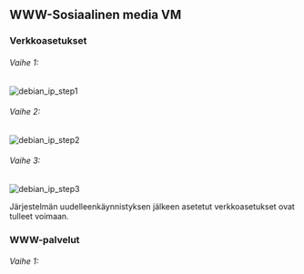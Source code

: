 ## WWW-Sosiaalinen media VM

### Verkkoasetukset

###### Vaihe 1:

![debian_ip_step1](https://user-images.githubusercontent.com/16650292/32937685-2cc230ae-cb82-11e7-93b4-68da7b5f9cf4.png)

###### Vaihe 2:

![debian_ip_step2](https://user-images.githubusercontent.com/16650292/32937686-2ce1443a-cb82-11e7-862e-7f5d1f340219.png)

###### Vaihe 3:

![debian_ip_step3](https://user-images.githubusercontent.com/16650292/32937687-2cfbedda-cb82-11e7-90a1-17f4f9a329a9.png)

Järjestelmän uudelleenkäynnistyksen jälkeen asetetut verkkoasetukset ovat tulleet voimaan.

### WWW-palvelut

###### Vaihe 1:

